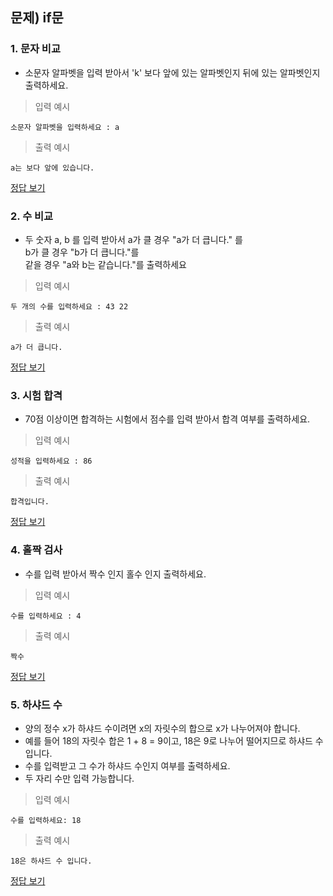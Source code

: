 ## 문제) if문

### 1. 문자 비교 

* 소문자 알파벳을 입력 받아서 'k' 보다 앞에 있는 알파벳인지 뒤에 있는 알파벳인지 출력하세요.
 
> 입력 예시

```
소문자 알파벳을 입력하세요 : a
```

> 출력 예시

```
a는 보다 앞에 있습니다.
```

[정답 보기](quiz01_1.py)

### 2. 수 비교
* 두 숫자 a, b 를 입력 받아서 a가 클 경우 "a가 더 큽니다." 를   
b가 클 경우 "b가 더 큽니다."를  
같을 경우 "a와 b는 같습니다."를 출력하세요

> 입력 예시

```
두 개의 수를 입력하세요 : 43 22
```

> 출력 예시

```
a가 더 큽니다.
```

[정답 보기](quiz01_2.py)

### 3. 시험 합격

* 70점 이상이면 합격하는 시험에서 점수를 입력 받아서 합격 여부를 출력하세요.

> 입력 예시

```
성적을 입력하세요 : 86
```

> 출력 예시

```
합격입니다.
```

[정답 보기](quiz01_3.py)

### 4. 홀짝 검사
* 수를 입력 받아서 짝수 인지 홀수 인지 출력하세요.

> 입력 예시

```
수를 입력하세요 : 4
```

> 출력 예시

```
짝수
```

[정답 보기](quiz01_4.py)

### 5. 하샤드 수
* 양의 정수 x가 하샤드 수이려면 x의 자릿수의 합으로 x가 나누어져야 합니다.
* 예를 들어 18의 자릿수 합은 1 + 8 = 9이고, 18은 9로 나누어 떨어지므로 하샤드 수입니다.
* 수를 입력받고 그 수가 하샤드 수인지 여부를 출력하세요.
* 두 자리 수만 입력 가능합니다.

> 입력 예시
```
수를 입력하세요: 18
```

> 출력 예시
```
18은 하샤드 수 입니다.
```

[정답 보기](quiz01_5.py)
